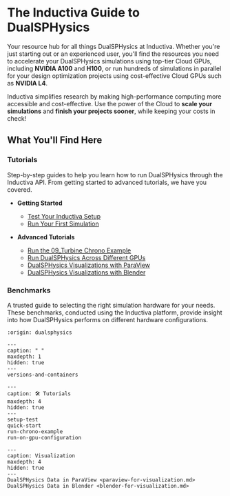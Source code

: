 # The Inductiva Guide to DualSPHysics

Your resource hub for all things DualSPHysics at Inductiva. Whether you're just starting out or an experienced user, you'll find the resources you need to accelerate your DualSPHysics simulations using top-tier Cloud GPUs, including **NVIDIA A100** and **H100**, or run hundreds of simulations in parallel for your design optimization projects using cost-effective Cloud GPUs such as **NVIDIA L4**.

Inductiva simplifies research by making high-performance computing more accessible and cost-effective. Use the power of the Cloud to **scale your simulations** and **finish your projects sooner**, while keeping your costs in check!

## What You'll Find Here

### Tutorials
Step-by-step guides to help you learn how to run DualSPHysics through the Inductiva API. From getting started to advanced tutorials, we have you covered.

* **Getting Started**
    - [Test Your Inductiva Setup](setup-test)
    - [Run Your First Simulation](quick-start)

* **Advanced Tutorials**
    - [Run the 09_Turbine Chrono Example](run-chrono-example)
    - [Run DualSPHysics Across Different GPUs](run-on-gpu-configuration)
    - [DualSPHysics Visualizations with ParaView](paraview-for-visualization)
    - [DualSPHysics Visualizations with Blender](blender-for-visualization)

### Benchmarks
A trusted guide to selecting the right simulation hardware for your needs. These benchmarks, conducted using the Inductiva platform, provide insight into how DualSPHysics performs on different hardware configurations.

```{banner}
:origin: dualsphysics
```

```{toctree}
---
caption: " "
maxdepth: 1
hidden: true
---
versions-and-containers
```

```{toctree}
---
caption: 🛠️ Tutorials
maxdepth: 4
hidden: true
---
setup-test
quick-start
run-chrono-example
run-on-gpu-configuration
```

```{toctree}
---
caption: Visualization
maxdepth: 4
hidden: true
---
DualSPHysics Data in ParaView <paraview-for-visualization.md>
DualSPHysics Data in Blender <blender-for-visualization.md>
```
